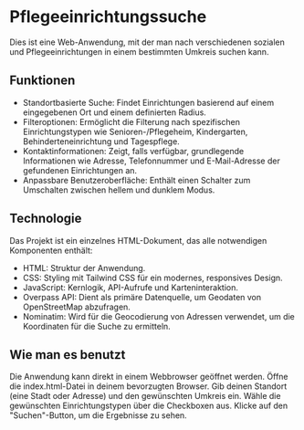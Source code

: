 # Pflegeeinrichtungssuche
Dies ist eine Web-Anwendung, mit der man nach verschiedenen sozialen und Pflegeeinrichtungen in einem bestimmten Umkreis suchen kann.

## Funktionen
- Standortbasierte Suche: Findet Einrichtungen basierend auf einem eingegebenen Ort und einem definierten Radius.
- Filteroptionen: Ermöglicht die Filterung nach spezifischen Einrichtungstypen wie Senioren-/Pflegeheim, Kindergarten, Behinderteneinrichtung und Tagespflege.
- Kontaktinformationen: Zeigt, falls verfügbar, grundlegende Informationen wie Adresse, Telefonnummer und E-Mail-Adresse der gefundenen Einrichtungen an.
- Anpassbare Benutzeroberfläche: Enthält einen Schalter zum Umschalten zwischen hellem und dunklem Modus.

## Technologie
Das Projekt ist ein einzelnes HTML-Dokument, das alle notwendigen Komponenten enthält:
- HTML: Struktur der Anwendung.
- CSS: Styling mit Tailwind CSS für ein modernes, responsives Design.
- JavaScript: Kernlogik, API-Aufrufe und Karteninteraktion.
- Overpass API: Dient als primäre Datenquelle, um Geodaten von OpenStreetMap abzufragen.
- Nominatim: Wird für die Geocodierung von Adressen verwendet, um die Koordinaten für die Suche zu ermitteln.

## Wie man es benutzt

Die Anwendung kann direkt in einem Webbrowser geöffnet werden.
Öffne die index.html-Datei in deinem bevorzugten Browser.
Gib deinen Standort (eine Stadt oder Adresse) und den gewünschten Umkreis ein.
Wähle die gewünschten Einrichtungstypen über die Checkboxen aus.
Klicke auf den "Suchen"-Button, um die Ergebnisse zu sehen.
